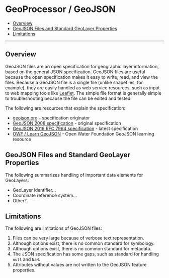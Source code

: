 # GeoProcessor / GeoJSON

* [Overview](#overview)
* [GeoJSON Files and Standard GeoLayer Properties](#geojson-files-and-standard-geolayer-properties)
* [Limitations](#limitations)

----------------

## Overview ##

GeoJSON files are an open specification for geographic layer information, based on the general JSON specification.
GeoJSON files are useful because the open specification makes it easy to write, read, and view the files.
Because a GeoJSON file is a single file (unlike shapefiles, for example), they are easily handled
as web service resources, such as input to web mapping tools like [Leaflet](http://leafletjs.com/).
The simple file format is generally simple to troubleshooting because the file can be edited and tested.

The following are resources that explain the specification:

* [geojson.org](http://geojson.org/) - specification originator
* [GeoJSON 2008 specification](http://geojson.org/geojson-spec.html) - original specification
* [GeoJSON 2016 RFC 7964 specification](http://geojson.org/geojson-spec.html) - latest specification
* [OWF / Learn GeoJSON](http://learn.openwaterfoundation.org/owf-learn-geojson/) - Open Water Foundation GeoJSON learning resource

## GeoJSON Files and Standard GeoLayer Properties ##

The following summarizes handling of important data elements for GeoLayers:

* GeoLayer identifier...
* Coordinate reference system...
* Other?

## Limitations ##

The following are limitations of GeoJSON files:

1. Files can be very large because of verbose text representation.
2. Although options exist, there is no common standard for symbology.
3. Although options exist, there is no common standard for metadata.
4. The JSON specification has some gaps, such as standard for handling `null` and `NaN`.
5. Attributes without values are not written to the GeoJSON feature properties. 
